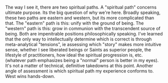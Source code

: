 The way I see it, there are two spiritual paths. A "spiritual path" concerns ultimate purpose. Its the big question of why we're here. Broadly speaking, these two paths are eastern and western, but its more complicated than that. The "eastern" path is this: unify with the ground of being. The "western" path is this: grow in communion with the transcendent source of being. Both are impenitrable positions philosophically speaking. I've learned that the only way to intellectually determine which is correct is through meta-analytical "tensions", ie assessing which "story" makes more intuitive sense, whether I see liberated beings or Saints as superior people, the lifestyle of practitioners, how ideal the spiritual progression is, etc. (whatever path emphasizes being a "normal" person is better in my eyes). It's not a matter of technical, definitive takedowns at this point. Another angle of assessment is which spiritual path my experience conforms to. West wins hands-down. 

